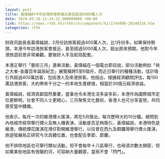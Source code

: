 ```yaml
---
layout: post
title: 黃偉綸料今年訪港旅客將接近甚至超過5000萬人次
date: 2024-03-16 11:24:22.000000000 +08:00
link: https://news.rthk.hk/rthk/ch/component/k2/1744890-20240316.htm
categories: rthk
---
```


財政司副長長黃偉綸說，2月份訪旅客超過400萬人次，比1月份多，如果保持勢頭，本港今年訪港旅客會接近、甚至超過5000萬人次，超出原來預期，他對今年港旅遊前景非常樂觀，要做好人手及航班配套。

本港正舉行「藝術三月」連串活動，黃偉綸在一個電台節目說，部分活動例如「俠之大者-金庸百年誕辰紀念」展覽橫跨5至6個月，而近日舉行的種種活動，估計吸引共超過400萬訪客，包括港人及來港旅客。他指出，根據經濟顧問評估，每150萬訪港旅客，大約帶來千分之一的本地生產總值，相當於30億元經濟收益。

黃偉綸說，經濟貢獻固然重要，盛事也令本港生活多姿多彩，本港作為國際城市定位更鮮明，社會不同人士更開心，三月聚焦文化藝術，香港人也可分享喜悅，共同感受當中驕傲。

他表示，每月一次的維港煙火匯演，將在5月推出，每次歷時大約10分鐘。被問到內地城市經常舉行煙火及無人機表演，活動是否足夠吸引，黃偉綸說，本港特色是維港，傳統煙花匯演在灣仔對開維港舉行，以往曾在西九及銅鑼灣舉行煙火匯演，旅遊發展局正研究今次具體位置，也會配合季節、節慶。

他不排除地區也可舉行類似活動，但不會每年十八區舉行，也毋須次數太頻密，但如果某些地區有很靚的河，可容納大量觀眾，當局不會「閂門」。
